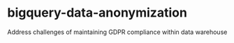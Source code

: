 # bigquery-data-anonymization
Address challenges of maintaining GDPR compliance within data warehouse
